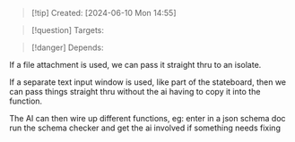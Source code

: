 
>[!tip] Created: [2024-06-10 Mon 14:55]

>[!question] Targets: 

>[!danger] Depends: 

If a file attachment is used, we can pass it straight thru to an isolate.

If a separate text input window is used, like part of the stateboard, then we can pass things straight thru without the ai having to copy it into the function.

The AI can then wire up different functions, eg:
enter in a json schema doc
run the schema checker and get the ai involved if something needs fixing
